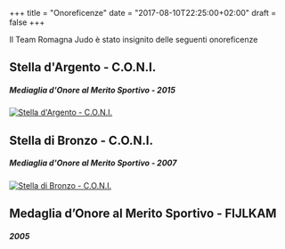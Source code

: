 +++
title = "Onoreficenze"
date =  "2017-08-10T22:25:00+02:00"
draft = false
+++

Il Team Romagna Judo è stato insignito delle seguenti onoreficenze


## Stella d'Argento - C.O.N.I.
##### Mediaglia d'Onore al Merito Sportivo - 2015

[![Stella d'Argento - C.O.N.I.](/images/onoreficenze/stella-argento.png)](http://www.coni.it/it/attivita-istituzionali/onorificenze/home/onoreficenze-societ%C3%A0.html?start=927)

## Stella di Bronzo - C.O.N.I.
##### Mediaglia d'Onore al Merito Sportivo - 2007

[![Stella di Bronzo - C.O.N.I.](/images/onoreficenze/stella-bronzo.png)](http://www.coni.it/it/attivita-istituzionali/onorificenze/home/onoreficenze-societ%C3%A0.html?start=927)


## Medaglia d’Onore al Merito Sportivo - FIJLKAM
##### 2005


